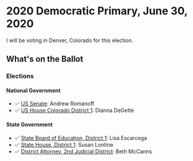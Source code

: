 # 2020 Democratic Primary, June 30, 2020

I will be voting in Denver, Colorado for this election.

## What's on the Ballot

### Elections

#### National Government

- ✅ [US Senate](us/senate.md): Andrew Romanoff
- ✅ [US House Colorado District 1](us/house_co_1.md): Dianna DeGette

#### State Government

- ✅ [State Board of Education, District 1](co/boe_1.md): Lisa Escarcega
- ✅ [State House, District 1](co/house_1.md): Susan Lontine
- ✅ [District Attorney, 2nd Judicial District](co/da_2.md): Beth McCanns
